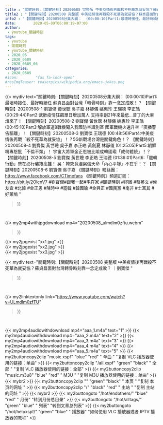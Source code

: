 ```yaml
---
title : "關鍵時刻:【關鍵時刻】20200508 完整版 中美疫情後再戰殺不死華為就妥協？蘇貞昌面對台灣轉骨時刻靠一念定成敗？ ｜劉寶傑 "
title2 : "【關鍵時刻】20200508 完整版 中美疫情後再戰殺不死華為就妥協？蘇貞昌面對台灣轉骨時刻靠一念定成敗？ ｜劉寶傑 "
info2 : "【關鍵時刻】20200508分集大綱：  (00:00:10)Part1:最壞時接任、最好時續任 蘇貞昌面對台灣「轉骨時刻」靠一念定成敗！？ 【關鍵時刻】20200508-1 劉寶傑 黃世聰 吳子嘉 林靜儀 姚惠珍 王瑞德 李正皓  (00:29:44)Part2:武肺疫情狂飆單日增加萬人 支持率創21年來最低…普丁的大麻煩來了！ 【關鍵時刻】20200508-2 劉寶傑 黃世聰 林靜儀 姚惠珍 李正皓  (00:45:10)Part3:解放軍運8戰機闖入我國防空識別區 國軍戰機火速升空「廣播警告驅離」！ 【關鍵時刻】20200508-3 劉寶傑 王瑞德  (00:48:56)Part4:中美疫情後再戰「殺不死華為就妥協」！？5G新戰場台灣是關鍵角色！？ 【關鍵時刻】20200508-4 劉寶傑 黃世聰 吳子嘉 李正皓 黃創夏 林靜儀  (01:25:05)Part5:朝鮮粉專怒批「不倫不類」！ 宇宙大將軍金正恩被比喻成韓國瑜「成何體統」！？ 【關鍵時刻】20200508-5 劉寶傑 黃世聰 李正皓 王瑞德  (01:39:01)Part6:「罷韓行動」勢在必行襲捲高雄！ 吳：韓究竟涅槃信天命「內心平靜」不在乎！？ 【關鍵時刻】20200508-6 劉寶傑 吳子嘉  《關鍵時刻》粉絲團：https://www.facebook.com/CTimefans 《關鍵時刻》頻道訂閱：https://bit.ly/2OlcnV7  #劉寶傑#跟我一起#宅在家 #關鍵時刻 #紓困 #蔡英文 #侯友宜 #北韓 #金正恩 #陳時中 #罷韓 #韓國瑜 #金與正 #國民黨 #南非 #土耳其 #好萊塢 "
date:        2020-05-09T06:00:19-07:00
author:
 - youtube_關鍵時刻
tags:
 - youtube
 - 關鍵時刻
 - youtube_關鍵時刻
 - 2020_05
 - 2020_0509
 - 2020_0509_06
categories:
 - 2020_0509
#icon:        "fas fa-lock-open"
#resImgTeaser: teaserpics/wikipedia.org/emacs-jokes.png
---
```


{{< mydiv text="關鍵時刻:【關鍵時刻】20200508分集大綱：  (00:00:10)Part1:最壞時接任、最好時續任 蘇貞昌面對台灣「轉骨時刻」靠一念定成敗！？ 【關鍵時刻】20200508-1 劉寶傑 黃世聰 吳子嘉 林靜儀 姚惠珍 王瑞德 李正皓  (00:29:44)Part2:武肺疫情狂飆單日增加萬人 支持率創21年來最低…普丁的大麻煩來了！ 【關鍵時刻】20200508-2 劉寶傑 黃世聰 林靜儀 姚惠珍 李正皓  (00:45:10)Part3:解放軍運8戰機闖入我國防空識別區 國軍戰機火速升空「廣播警告驅離」！ 【關鍵時刻】20200508-3 劉寶傑 王瑞德  (00:48:56)Part4:中美疫情後再戰「殺不死華為就妥協」！？5G新戰場台灣是關鍵角色！？ 【關鍵時刻】20200508-4 劉寶傑 黃世聰 吳子嘉 李正皓 黃創夏 林靜儀  (01:25:05)Part5:朝鮮粉專怒批「不倫不類」！ 宇宙大將軍金正恩被比喻成韓國瑜「成何體統」！？ 【關鍵時刻】20200508-5 劉寶傑 黃世聰 李正皓 王瑞德  (01:39:01)Part6:「罷韓行動」勢在必行襲捲高雄！ 吳：韓究竟涅槃信天命「內心平靜」不在乎！？ 【關鍵時刻】20200508-6 劉寶傑 吳子嘉  《關鍵時刻》粉絲團：https://www.facebook.com/CTimefans 《關鍵時刻》頻道訂閱：https://bit.ly/2OlcnV7  #劉寶傑#跟我一起#宅在家 #關鍵時刻 #紓困 #蔡英文 #侯友宜 #北韓 #金正恩 #陳時中 #罷韓 #韓國瑜 #金與正 #國民黨 #南非 #土耳其 #好萊塢 "
>}}
<br>


{{< my2mp4withjpgdownload mp4="20200508_ulmdlm0zftu.webm"
>}}

{{< my2jpgexist "xx1.jpg" >}}<br>
{{< my2jpgexist "xx2.jpg" >}}<br>
{{< my2jpgexist "xx3.jpg" >}}<br>



{{< mydiv text="關鍵時刻:【關鍵時刻】20200508 完整版 中美疫情後再戰殺不死華為就妥協？蘇貞昌面對台灣轉骨時刻靠一念定成敗？ ｜劉寶傑 "
>}}
<br>

{{< my2linktextonly link="https://www.youtube.com/watch?v=ULmdlm0zfTU"
>}}


<br>

{{< my2mp4audiowithdownload mp4="aaa_1.m4a"    text="1" >}}
{{< my2mp4audiowithdownload mp4="aaa_2.m4a"    text="2" >}}
{{< my2mp4audiowithdownload mp4="aaa_3.m4a"    text="3" >}}
{{< my2mp4audiowithdownload mp4="aaa_4.m4a"    text="4" >}}
{{< my2mp4audiowithdownload mp4="aaa_5.m4a"    text="5" >}}
{{< my2buttoncopy2clip "music.xspf"        "blue"   "red"    " 单曲 "  "复制 VLC 播放器使用的链接：单曲" >}} {{< my2buttoncopy2clip "/all.xspf"         "green"  "black"  " 全部 "  "复制 VLC 播放器使用的链接：全部" >}} {{< my2buttoncopy2clip "music.m3u8"        "blue"   "red"    " M3U  "    "复制 M3U 播放器使用的链接：单曲" >}} {{< mybr2 >}} {{< my2buttoncopy2clip ""                  "green"  "black"  " 本页 "    "复制 本页的网址 " >}} {{< my2buttoncopy2clip "/"                 "black"  "red"    " 主站 "    "复制 主站的网址 " >}} {{< mybr2 >}} {{< my2buttongoto      "/hot/endothers/"   "blue"   "red"    " 月份"   "转到月份总目录" >}} {{< my2buttongoto      "/hot/alltags/"     "green"  "blue"   " 列表"   "转到文章总列表" >}} {{< my2buttongoto      "/hot/helpxspf/"    "green"  "blue"   " 播放器" "如何使用 VLC 播放器或者 IPTV 播放器的教程" >}} 
